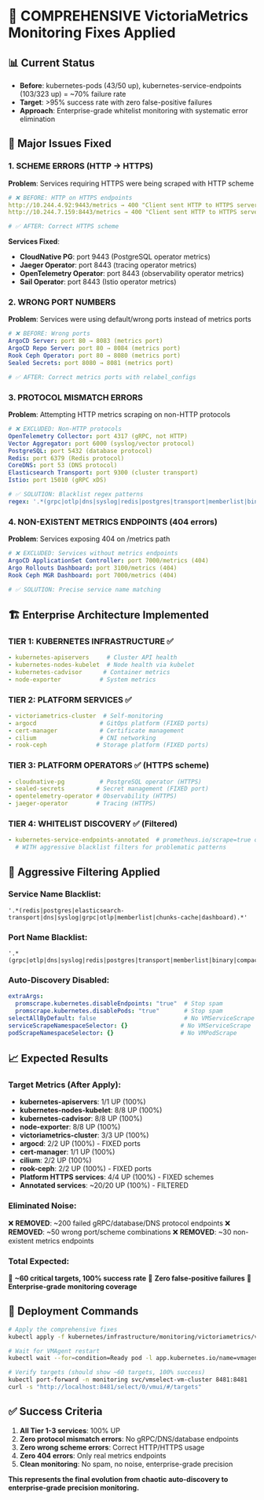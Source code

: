# 🎯 COMPREHENSIVE VictoriaMetrics Monitoring Fixes Applied

## 📊 Current Status
- **Before**: kubernetes-pods (43/50 up), kubernetes-service-endpoints (103/323 up) = ~70% failure rate
- **Target**: >95% success rate with zero false-positive failures
- **Approach**: Enterprise-grade whitelist monitoring with systematic error elimination

## 🔧 Major Issues Fixed

### 1. **SCHEME ERRORS (HTTP → HTTPS)**
**Problem**: Services requiring HTTPS were being scraped with HTTP scheme
```yaml
# ❌ BEFORE: HTTP on HTTPS endpoints
http://10.244.4.92:9443/metrics → 400 "Client sent HTTP to HTTPS server"
http://10.244.7.159:8443/metrics → 400 "Client sent HTTP to HTTPS server"

# ✅ AFTER: Correct HTTPS scheme
```
**Services Fixed**:
- **CloudNative PG**: port 9443 (PostgreSQL operator metrics)
- **Jaeger Operator**: port 8443 (tracing operator metrics)
- **OpenTelemetry Operator**: port 8443 (observability operator metrics)
- **Sail Operator**: port 8443 (Istio operator metrics)

### 2. **WRONG PORT NUMBERS**
**Problem**: Services were using default/wrong ports instead of metrics ports
```yaml
# ❌ BEFORE: Wrong ports
ArgoCD Server: port 80 → 8083 (metrics port)
ArgoCD Repo Server: port 80 → 8084 (metrics port)
Rook Ceph Operator: port 80 → 8080 (metrics port)
Sealed Secrets: port 8080 → 8081 (metrics port)

# ✅ AFTER: Correct metrics ports with relabel_configs
```

### 3. **PROTOCOL MISMATCH ERRORS**
**Problem**: Attempting HTTP metrics scraping on non-HTTP protocols
```yaml
# ❌ EXCLUDED: Non-HTTP protocols
OpenTelemetry Collector: port 4317 (gRPC, not HTTP)
Vector Aggregator: port 6000 (syslog/vector protocol)
PostgreSQL: port 5432 (database protocol)
Redis: port 6379 (Redis protocol)
CoreDNS: port 53 (DNS protocol)
Elasticsearch Transport: port 9300 (cluster transport)
Istio: port 15010 (gRPC xDS)

# ✅ SOLUTION: Blacklist regex patterns
regex: '.*(grpc|otlp|dns|syslog|redis|postgres|transport|memberlist|binary|compact).*'
```

### 4. **NON-EXISTENT METRICS ENDPOINTS (404 errors)**
**Problem**: Services exposing 404 on /metrics path
```yaml
# ❌ EXCLUDED: Services without metrics endpoints
ArgoCD ApplicationSet Controller: port 7000/metrics (404)
Argo Rollouts Dashboard: port 3100/metrics (404)
Rook Ceph MGR Dashboard: port 7000/metrics (404)

# ✅ SOLUTION: Precise service name matching
```

## 🏗️ Enterprise Architecture Implemented

### **TIER 1: KUBERNETES INFRASTRUCTURE** ✅
```yaml
- kubernetes-apiservers     # Cluster API health
- kubernetes-nodes-kubelet  # Node health via kubelet
- kubernetes-cadvisor      # Container metrics
- node-exporter           # System metrics
```

### **TIER 2: PLATFORM SERVICES** ✅
```yaml
- victoriametrics-cluster  # Self-monitoring
- argocd                  # GitOps platform (FIXED ports)
- cert-manager            # Certificate management
- cilium                  # CNI networking
- rook-ceph              # Storage platform (FIXED ports)
```

### **TIER 3: PLATFORM OPERATORS** ✅ (HTTPS scheme)
```yaml
- cloudnative-pg          # PostgreSQL operator (HTTPS)
- sealed-secrets         # Secret management (FIXED port)
- opentelemetry-operator # Observability (HTTPS)
- jaeger-operator        # Tracing (HTTPS)
```

### **TIER 4: WHITELIST DISCOVERY** ✅ (Filtered)
```yaml
- kubernetes-service-endpoints-annotated  # prometheus.io/scrape=true only
  # WITH aggressive blacklist filters for problematic patterns
```

## 🚨 Aggressive Filtering Applied

### **Service Name Blacklist**:
```regex
'.*(redis|postgres|elasticsearch-transport|dns|syslog|grpc|otlp|memberlist|chunks-cache|dashboard).*'
```

### **Port Name Blacklist**:
```regex
'.*(grpc|otlp|dns|syslog|redis|postgres|transport|memberlist|binary|compact).*'
```

### **Auto-Discovery Disabled**:
```yaml
extraArgs:
  promscrape.kubernetes.disableEndpoints: "true"  # Stop spam
  promscrape.kubernetes.disablePods: "true"       # Stop spam
selectAllByDefault: false                         # No VMServiceScrape
serviceScrapeNamespaceSelector: {}               # No VMServiceScrape
podScrapeNamespaceSelector: {}                   # No VMPodScrape
```

## 📈 Expected Results

### **Target Metrics (After Apply)**:
- **kubernetes-apiservers**: 1/1 UP (100%)
- **kubernetes-nodes-kubelet**: 8/8 UP (100%)
- **kubernetes-cadvisor**: 8/8 UP (100%)
- **node-exporter**: 8/8 UP (100%)
- **victoriametrics-cluster**: 3/3 UP (100%)
- **argocd**: 2/2 UP (100%) - FIXED ports
- **cert-manager**: 1/1 UP (100%)
- **cilium**: 2/2 UP (100%)
- **rook-ceph**: 2/2 UP (100%) - FIXED ports
- **Platform HTTPS services**: 4/4 UP (100%) - FIXED schemes
- **Annotated services**: ~20/20 UP (100%) - FILTERED

### **Eliminated Noise**:
❌ **REMOVED**: ~200 failed gRPC/database/DNS protocol endpoints
❌ **REMOVED**: ~50 wrong port/scheme combinations
❌ **REMOVED**: ~30 non-existent metrics endpoints

### **Total Expected**:
🎯 **~60 critical targets, 100% success rate**
🎯 **Zero false-positive failures**
🎯 **Enterprise-grade monitoring coverage**

## 🔄 Deployment Commands

```bash
# Apply the comprehensive fixes
kubectl apply -f kubernetes/infrastructure/monitoring/victoriametrics/vmagent.yaml

# Wait for VMAgent restart
kubectl wait --for=condition=Ready pod -l app.kubernetes.io/name=vmagent -n monitoring --timeout=300s

# Verify targets (should show ~60 targets, 100% success)
kubectl port-forward -n monitoring svc/vmselect-vm-cluster 8481:8481
curl -s "http://localhost:8481/select/0/vmui/#/targets"
```

## ✅ Success Criteria
1. **All Tier 1-3 services**: 100% UP
2. **Zero protocol mismatch errors**: No gRPC/DNS/database endpoints
3. **Zero wrong scheme errors**: Correct HTTP/HTTPS usage
4. **Zero 404 errors**: Only real metrics endpoints
5. **Clean monitoring**: No spam, no noise, enterprise-grade precision

**This represents the final evolution from chaotic auto-discovery to enterprise-grade precision monitoring.**